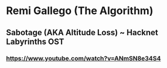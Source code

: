 # Remi Gallego (The Algorithm)

## Sabotage (AKA Altitude Loss) ~ Hacknet Labyrinths OST

### <https://www.youtube.com/watch?v=ANmSN8e34S4>
